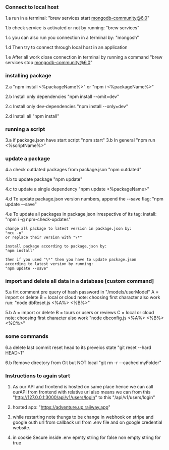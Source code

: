### Connect to local host

1.a run in a terminal:
"brew services start mongodb-community@6.0"

1.b check service is activated or not by running:
"brew services"

1.c you can also run you connection in a terminal by:
"mongosh"

1.d Then try to connect through local host in an application

1.e After all work close connection in terminal by running a command
"brew services stop mongodb-community@6.0"

### installing package

2.a "npm install <%packageName%>"
or "npm i <%packageName%>"

2.b Install only dependencies
"npm install --omit=dev"

2.c Install only dev-dependencies
"npm install --only=dev"

2.d Install all
"npm install"

### running a script

3.a if package.json have start script
"npm start"
3.b In general
"npm run <%scriptName%>"

### update a package

4.a check outdated packages from package.json
"npm outdated"

4.b to update package
"npm update"

4.c to update a single dependency
"npm update <%packageName>"

4.d To update package.json version numbers, append the --save flag:
"npm update --save"

4.e To update all packages in package.json irrespective of its tag:
install:
"npm i -g npm-check-updates"

    change all package to latest version in package.json by:
    "ncu -u"
    or replace their version with "\*"

    install package according to package.json by:
    "npm install"

    then if you used "\*" then you have to update package.json
    according to latest version by running:
    "npm update --save"

### import and delete all data in a database [custom command]

5.a firt comment pre query of hash password in "/models/userModel"
A = import or delete
B = local or cloud
note: choosing first character also work
run: "node dbReset.js <%A%> <%B%>"

5.b A = import or delete
B = tours or users or reviews
C = local or cloud
note: choosing first character also work
"node dbconfig.js <%A%> <%B%> <%C%>"

### some commands

6.a delete last commit reset head to its preveios state
"git reset --hard HEAD~1"

6.b Remove directory from Git but NOT local
"git rm -r --cached myFolder"

### Instructions to again start

1. As our API and frontend is hosted on same place hence we can call ourAPI from frontend with relative url also means we can from this
   "http://127.0.0.1:3000/api/v1/users/login"
   to this
   "/api/v1/users/login"

2. hosted app:
   "https://adventure.up.railway.app"

3. while restarting note thungs to be change in
   webhook on stripe and google outh url from callback url from .env file and on google credential website.

4. in cookie Secure inside .env epmty string for false non empty string for true
